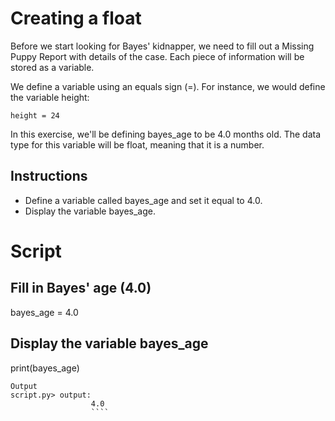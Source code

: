 # Creating a float

Before we start looking for Bayes' kidnapper, we need to fill out a Missing Puppy Report with details of the case. Each piece of information will be stored as a variable.

We define a variable using an equals sign (=). For instance, we would define the variable height:
```
height = 24
```

In this exercise, we'll be defining bayes_age to be 4.0 months old. The data type for this variable will be float, meaning that it is a number.

## Instructions

- Define a variable called bayes_age and set it equal to 4.0.
- Display the variable bayes_age.

# Script

## Fill in Bayes' age (4.0)
bayes_age = 4.0

## Display the variable bayes_age
print(bayes_age)
```
Output
script.py> output:
                  4.0
                  ````
